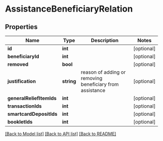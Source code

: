 # AssistanceBeneficiaryRelation

## Properties
Name | Type | Description | Notes
------------ | ------------- | ------------- | -------------
**id** | **int** |  | [optional] 
**beneficiaryId** | **int** |  | [optional] 
**removed** | **bool** |  | [optional] 
**justification** | **string** | reason of adding or removing beneficiary from assistance | [optional] 
**generalReliefItemIds** | **int** |  | [optional] 
**transactionIds** | **int** |  | [optional] 
**smartcardDepositIds** | **int** |  | [optional] 
**bookletIds** | **int** |  | [optional] 

[[Back to Model list]](../README.md#documentation-for-models) [[Back to API list]](../README.md#documentation-for-api-endpoints) [[Back to README]](../README.md)



